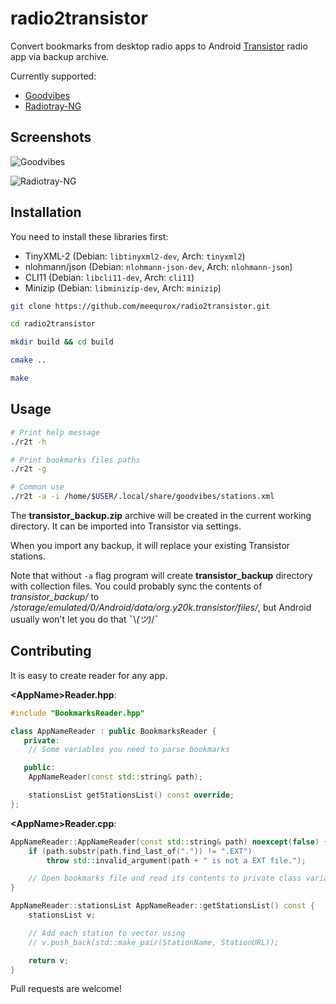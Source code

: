 # radio2transistor

Convert bookmarks from desktop radio apps to Android [Transistor](https://codeberg.org/y20k/transistor) radio app via backup archive.

Currently supported:
- [Goodvibes](https://gitlab.com/goodvibes/goodvibes)
- [Radiotray-NG](https://github.com/ebruck/radiotray-ng)

## Screenshots

![Goodvibes](https://i.ibb.co/kx5wXJK/preview.png)

![Radiotray-NG](https://i.ibb.co/2gRXCKW/preview.png)


## Installation

You need to install these libraries first:
- TinyXML-2 (Debian: `libtinyxml2-dev`, Arch: `tinyxml2`)
- nlohmann/json (Debian: `nlohmann-json-dev`, Arch: `nlohmann-json`)
- CLI11 (Debian: `libcli11-dev`, Arch: `cli11`)
- Minizip (Debian: `libminizip-dev`, Arch: `minizip`)

```bash
git clone https://github.com/meequrox/radio2transistor.git

cd radio2transistor

mkdir build && cd build

cmake ..

make
```

## Usage

```bash
# Print help message
./r2t -h

# Print bookmarks files paths
./r2t -g

# Common use
./r2t -a -i /home/$USER/.local/share/goodvibes/stations.xml
```

The __transistor_backup.zip__ archive will be created in the current working directory. It can be imported into Transistor via settings.

When you import any backup, it will replace your existing Transistor stations.

Note that without `-a` flag program will create __transistor_backup__ directory with collection files. You could probably sync the contents of _transistor_backup/_ to _/storage/emulated/0/Android/data/org.y20k.transistor/files/_, but Android usually won't let you do that ¯\\_(ツ)_/¯

## Contributing

It is easy to create reader for any app.

__\<AppName>Reader.hpp__:
```cpp
#include "BookmarksReader.hpp"

class AppNameReader : public BookmarksReader {
   private:
    // Some variables you need to parse bookmarks

   public:
    AppNameReader(const std::string& path);

    stationsList getStationsList() const override;
};
```

__\<AppName>Reader.cpp__:
```cpp
AppNameReader::AppNameReader(const std::string& path) noexcept(false) {
    if (path.substr(path.find_last_of(".")) != ".EXT")
        throw std::invalid_argument(path + " is not a EXT file.");

    // Open bookmarks file and read its contents to private class variable
}

AppNameReader::stationsList AppNameReader::getStationsList() const {
    stationsList v;

    // Add each station to vector using
    // v.push_back(std::make_pair(StationName, StationURL));

    return v;
}
```

Pull requests are welcome!
